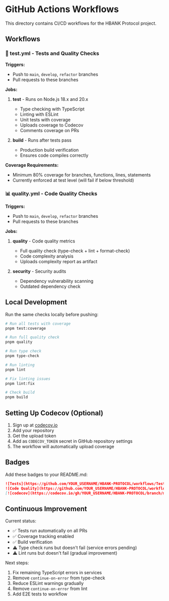 # GitHub Actions Workflows

This directory contains CI/CD workflows for the HBANK Protocol project.

## Workflows

### 🧪 test.yml - Tests and Quality Checks

**Triggers:**
- Push to `main`, `develop`, `refactor` branches
- Pull requests to these branches

**Jobs:**

1. **test** - Runs on Node.js 18.x and 20.x
   - Type checking with TypeScript
   - Linting with ESLint
   - Unit tests with coverage
   - Uploads coverage to Codecov
   - Comments coverage on PRs

2. **build** - Runs after tests pass
   - Production build verification
   - Ensures code compiles correctly

**Coverage Requirements:**
- Minimum 80% coverage for branches, functions, lines, statements
- Currently enforced at test level (will fail if below threshold)

### 📊 quality.yml - Code Quality Checks

**Triggers:**
- Push to `main`, `develop`, `refactor` branches
- Pull requests to these branches

**Jobs:**

1. **quality** - Code quality metrics
   - Full quality check (type-check + lint + format-check)
   - Code complexity analysis
   - Uploads complexity report as artifact

2. **security** - Security audits
   - Dependency vulnerability scanning
   - Outdated dependency check

## Local Development

Run the same checks locally before pushing:

```bash
# Run all tests with coverage
pnpm test:coverage

# Run full quality check
pnpm quality

# Run type check
pnpm type-check

# Run linting
pnpm lint

# Fix linting issues
pnpm lint:fix

# Check build
pnpm build
```

## Setting Up Codecov (Optional)

1. Sign up at [codecov.io](https://codecov.io)
2. Add your repository
3. Get the upload token
4. Add as `CODECOV_TOKEN` secret in GitHub repository settings
5. The workflow will automatically upload coverage

## Badges

Add these badges to your README.md:

```markdown
![Tests](https://github.com/YOUR_USERNAME/HBANK-PROTOCOL/workflows/Tests%20and%20Quality%20Checks/badge.svg)
![Code Quality](https://github.com/YOUR_USERNAME/HBANK-PROTOCOL/workflows/Code%20Quality/badge.svg)
[![codecov](https://codecov.io/gh/YOUR_USERNAME/HBANK-PROTOCOL/branch/main/graph/badge.svg)](https://codecov.io/gh/YOUR_USERNAME/HBANK-PROTOCOL)
```

## Continuous Improvement

Current status:
- ✅ Tests run automatically on all PRs
- ✅ Coverage tracking enabled
- ✅ Build verification
- ⚠️ Type check runs but doesn't fail (service errors pending)
- ⚠️ Lint runs but doesn't fail (gradual improvement)

Next steps:
1. Fix remaining TypeScript errors in services
2. Remove `continue-on-error` from type-check
3. Reduce ESLint warnings gradually
4. Remove `continue-on-error` from lint
5. Add E2E tests to workflow
